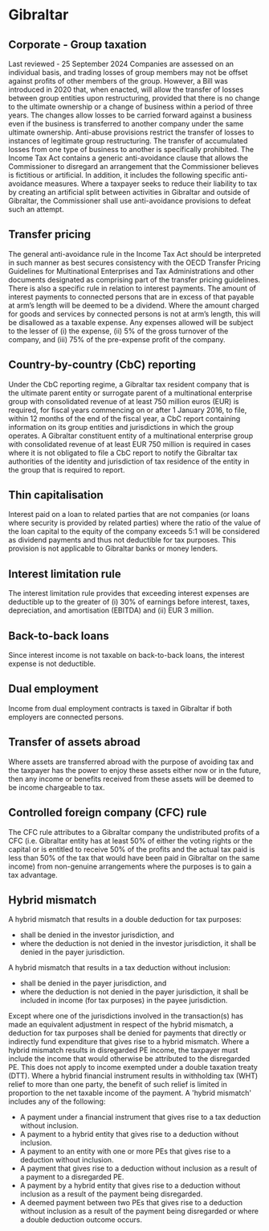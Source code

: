 # Gibraltar
## Corporate - Group taxation
Last reviewed - 25 September 2024
Companies are assessed on an individual basis, and trading losses of group members may not be offset against profits of other members of the group.
However, a Bill was introduced in 2020 that, when enacted, will allow the transfer of losses between group entities upon restructuring, provided that there is no change to the ultimate ownership or a change of business within a period of three years. The changes allow losses to be carried forward against a business even if the business is transferred to another company under the same ultimate ownership. Anti-abuse provisions restrict the transfer of losses to instances of legitimate group restructuring. The transfer of accumulated losses from one type of business to another is specifically prohibited.
The Income Tax Act contains a generic anti-avoidance clause that allows the Commissioner to disregard an arrangement that the Commissioner believes is fictitious or artificial. In addition, it includes the following specific anti-avoidance measures.
Where a taxpayer seeks to reduce their liability to tax by creating an artificial split between activities in Gibraltar and outside of Gibraltar, the Commissioner shall use anti-avoidance provisions to defeat such an attempt.
## Transfer pricing
The general anti-avoidance rule in the Income Tax Act should be interpreted in such manner as best secures consistency with the OECD Transfer Pricing Guidelines for Multinational Enterprises and Tax Administrations and other documents designated as comprising part of the transfer pricing guidelines.
There is also a specific rule in relation to interest payments. The amount of interest payments to connected persons that are in excess of that payable at arm’s length will be deemed to be a dividend. Where the amount charged for goods and services by connected persons is not at arm’s length, this will be disallowed as a taxable expense. Any expenses allowed will be subject to the lesser of (i) the expense, (ii) 5% of the gross turnover of the company, and (iii) 75% of the pre-expense profit of the company.
## Country-by-country (CbC) reporting
Under the CbC reporting regime, a Gibraltar tax resident company that is the ultimate parent entity or surrogate parent of a multinational enterprise group with consolidated revenue of at least 750 million euros (EUR) is required, for fiscal years commencing on or after 1 January 2016, to file, within 12 months of the end of the fiscal year, a CbC report containing information on its group entities and jurisdictions in which the group operates.
A Gibraltar constituent entity of a multinational enterprise group with consolidated revenue of at least EUR 750 million is required in cases where it is not obligated to file a CbC report to notify the Gibraltar tax authorities of the identity and jurisdiction of tax residence of the entity in the group that is required to report.
## Thin capitalisation
Interest paid on a loan to related parties that are not companies (or loans where security is provided by related parties) where the ratio of the value of the loan capital to the equity of the company exceeds 5:1 will be considered as dividend payments and thus not deductible for tax purposes. This provision is not applicable to Gibraltar banks or money lenders.
## Interest limitation rule
The interest limitation rule provides that exceeding interest expenses are deductible up to the greater of (i) 30% of earnings before interest, taxes, depreciation, and amortisation (EBITDA) and (ii) EUR 3 million.
## Back-to-back loans
Since interest income is not taxable on back-to-back loans, the interest expense is not deductible.
## Dual employment
Income from dual employment contracts is taxed in Gibraltar if both employers are connected persons.
## Transfer of assets abroad
Where assets are transferred abroad with the purpose of avoiding tax and the taxpayer has the power to enjoy these assets either now or in the future, then any income or benefits received from these assets will be deemed to be income chargeable to tax.
## Controlled foreign company (CFC) rule
The CFC rule attributes to a Gibraltar company the undistributed profits of a CFC (i.e. Gibraltar entity has at least 50% of either the voting rights or the capital or is entitled to receive 50% of the profits and the actual tax paid is less than 50% of the tax that would have been paid in Gibraltar on the same income) from non-genuine arrangements where the purposes is to gain a tax advantage.
## Hybrid mismatch 
A hybrid mismatch that results in a double deduction for tax purposes:
  * shall be denied in the investor jurisdiction, and
  * where the deduction is not denied in the investor jurisdiction, it shall be denied in the payer jurisdiction.


A hybrid mismatch that results in a tax deduction without inclusion:
  * shall be denied in the payer jurisdiction, and
  * where the deduction is not denied in the payer jurisdiction, it shall be included in income (for tax purposes) in the payee jurisdiction.


Except where one of the jurisdictions involved in the transaction(s) has made an equivalent adjustment in respect of the hybrid mismatch, a deduction for tax purposes shall be denied for payments that directly or indirectly fund expenditure that gives rise to a hybrid mismatch.
Where a hybrid mismatch results in disregarded PE income, the taxpayer must include the income that would otherwise be attributed to the disregarded PE. This does not apply to income exempted under a double taxation treaty (DTT).
Where a hybrid financial instrument results in withholding tax (WHT) relief to more than one party, the benefit of such relief is limited in proportion to the net taxable income of the payment.
A 'hybrid mismatch' includes any of the following:
  * A payment under a financial instrument that gives rise to a tax deduction without inclusion.
  * A payment to a hybrid entity that gives rise to a deduction without inclusion.
  * A payment to an entity with one or more PEs that gives rise to a deduction without inclusion.
  * A payment that gives rise to a deduction without inclusion as a result of a payment to a disregarded PE.
  * A payment by a hybrid entity that gives rise to a deduction without inclusion as a result of the payment being disregarded.
  * A deemed payment between two PEs that gives rise to a deduction without inclusion as a result of the payment being disregarded or where a double deduction outcome occurs.


